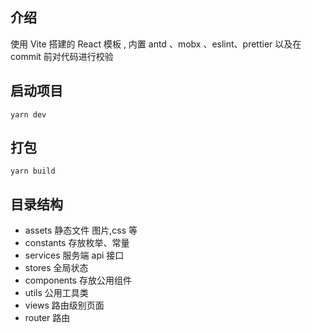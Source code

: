 ## 介绍
使用 Vite 搭建的 React 模板 , 内置 antd 、mobx 、eslint、prettier 以及在 commit 前对代码进行校验

## 启动项目

```shell
yarn dev
```

## 打包

```shell
yarn build
```

## 目录结构

- assets 静态文件 图片,css 等
- constants 存放枚举、常量
- services 服务端 api 接口
- stores 全局状态
- components 存放公用组件
- utils 公用工具类
- views 路由级别页面
- router 路由
